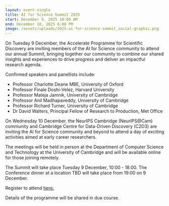 ```yaml
---
layout: event-single
title: AI for Science Summit 2025
start: December 9, 2025 10:00 AM
end: December 10, 2025 6:00 PM
image: /assets/uploads/2025-ai-for-science-summit_social-graphic.png
---
```

On Tuesday 9 December, the Accelerate Programme for Scientific Discovery are inviting members of the AI for Science community to attend our annual Summit, bringing together our community to combine our shared insights and experiences to drive progress and deliver an impactful research agenda.

Confirmed speakers and panellists include:

* Professor Charlotte Deane MBE, University of Oxford
* P﻿rofessor Finale Doshi-Velez, Harvard University
* P﻿rofessor Mateja Jamnik, University of Cambridge
* P﻿rofessor Anil Madhapaveddy, University of Cambridge
* Professor Richard Turner, University of Cambridge
* Dr David Walters, Principal Fellow of Research to Production, Met Office

O﻿n Wednesday 10 December, the NeurIPS Cambridge (NeurIPS@Cam) community and Cambridge Centre for Data-Driven Discovery (C2D3) are inviting the AI for Science community and beyond to attend a day of exciting activities aimed at early career researchers.

The meetings will be held in person at the Department of Computer Science and Technology at the University of Cambridge and will be available online for those joining remotely.

The Summit will take place Tuesday 9 December, 10:00 - 18:00. The Conference dinner at a location TBD will take place from 19:00 on 9 December.

R﻿egister to attend [here.](https://forms.office.com/Pages/ResponsePage.aspx?id=RQSlSfq9eUut41R7TzmG6bVVsyU9DSpOsyxmYdYCiK5UNzFSUlc2MlE1S05PQ0JMUFVFME5VRVc0NS4u)

D﻿etails of the programme will be shared in due course.
